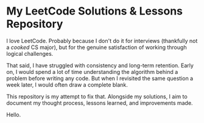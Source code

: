 # My LeetCode Solutions & Lessons Repository


I love LeetCode. Probably because I don't do it for interviews (thankfully not a *cooked* CS major), but for the genuine satisfaction of working through logical challenges.

That said, I have struggled with consistency and long-term retention. Early on, I would spend a lot of time understanding the algorithm behind a problem before writing any code. But when I revisited the same question a week later, I would often draw a complete blank.

This repository is my attempt to fix that. Alongside my solutions, I aim to document my thought process, lessons learned, and improvements made.

Hello.